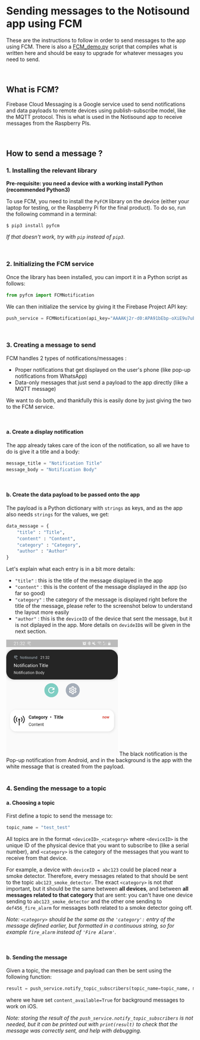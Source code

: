 # Sending messages to the Notisound app using FCM

These are the instructions to follow in order to send messages to the app using FCM.
There is also a [FCM_demo.py](./FCM_demo.py) script that compiles what is written here and should be easy to upgrade for whatever messages you need to send.

<br/>

## What is FCM?

Firebase Cloud Messaging is a Google service used to send notifications and data payloads to remote devices using publish-subscribe model, like the MQTT protocol.
This is what is used in the Notisound app to receive messages from the Raspberry PIs.

<br/>

## How to send a message ?

### 1. Installing the relevant library

**Pre-requisite: you need a device with a working install Python (recommended Python3)**

To use FCM, you need to install the `PyFCM` library on the device (either your laptop for testing, or the Raspberry Pi for the final product).
To do so, run the following command in a terminal:
```terminal
$ pip3 install pyfcm
```
*If that doesn't work, try with `pip` instead of `pip3`.*

<br/>

### 2. Initializing the FCM service

Once the library has been installed, you can import it in a Python script as follows:
```python
from pyfcm import FCMNotification
```

We can then initialize the service by giving it the Firebase Project API key:
```python
push_service = FCMNotification(api_key="AAAAKj2r-d0:APA91bEbp-oXiE9u7ubZjdvm2zJ8C_ZyCu-HnNACwiGRoRRip5GpRXBq7_v68zN-VQ4FP_tEsdkzj3SINnT6EBVN7NP9_VbfuVlN7y4x8x8z-uipPq_9upZTXyyrqik9Yh2mJKEBsj0o")
```

<br/>

### 3. Creating a message to send

FCM handles 2 types of notifications/messages :
- Proper notifications that get displayed on the user's phone (like pop-up notifications from WhatsApp)
- Data-only messages that just send a payload to the app directly (like a MQTT message)

We want to do both, and thankfully this is easily done by just giving the two to the FCM service.

<br/>

#### a. Create a display notification

The app already takes care of the icon of the notification, so all we have to do is give it a title and a body:
```python
message_title = "Notification Title"
message_body = "Notification Body"
```

<br/>

#### b. Create the data payload to be passed onto the app

The payload is a Python dictionary with `strings` as keys, and as the app also needs `strings` for the values, we get:
```python
data_message = {                  
    "title" : "Title",
    "content" : "Content",
    "category" : "Category",
    "author" : "Author"
}
```

Let's explain what each entry is in a bit more details:
- `"title"` : this is the title of the message displayed in the app
- `"content"` : this is the content of the message displayed in the app (so far so good)
- `"category"` : the category of the message is displayed right before the title of the message, please refer to the screenshot below to understand the layout more easily
- `"author"` : this is the `deviceID` of the device that sent the message, but it is not diplayed in the app. More details on `devideID`s will be given in the next section.

<img src="./FCM_notifications_screenshot.jpg" alt="screenshot" width="300"/>
The black notification is the Pop-up notification from Android, and in the background is the app with the white message that is created from the payload.

<br/>
<br/>

### 4. Sending the message to a topic

#### a. Choosing a topic

First define a topic to send the message to:
```python
topic_name = "test_test"
```

All topics are in the format `<deviceID>_<category>` where `<deviceID>` is the unique ID of the physical device that you want to subscribe to (like a serial number), and `<category>` is the category of the messages that you want to receive from that device.

For example, a device with `deviceID = abc123` could be placed near a smoke detector. Therefore, every messages related to that should be sent to the topic `abc123_smoke_detector`.
The exact `<category>` is not *that* important, but it should be the same between **all devices**, and between **all messages related to that category** that are sent: you can't have one device sending to `abc123_smoke_detector` and the other one sending to `def456_fire_alarm` for messages both related to a smoke detector going off.

*Note: `<category>` should be the same as the `'category':` entry of the message defined earlier, but formatted in a continuous string, so for example `fire_alarm` instead of `'Fire Alarm'`.*

<br/>

#### b. Sending the message

Given a topic, the message and payload can then be sent using the following function:
```python
result = push_service.notify_topic_subscribers(topic_name=topic_name, message_body=message_body, message_title=message_title, data_message=data_message, content_available=True)
```
where we have set `content_available=True` for background messages to work on iOS.

*Note: storing the result of the `push_service.notify_topic_subscribers` is not needed, but it can be printed out with `print(result)` to check that the message was correctly sent, and help with debugging.*
